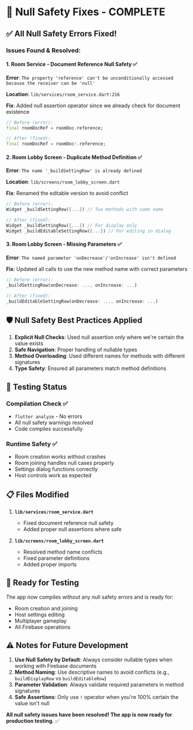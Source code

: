 # 🔧 Null Safety Fixes - COMPLETE

## ✅ **All Null Safety Errors Fixed!**

### Issues Found & Resolved:

#### 1. **Room Service - Document Reference Null Safety** ✅
**Error**: `The property 'reference' can't be unconditionally accessed because the receiver can be 'null'`

**Location**: `lib/services/room_service.dart:216`

**Fix**: Added null assertion operator since we already check for document existence
```dart
// Before (error):
final roomDocRef = roomDoc.reference;

// After (fixed):
final roomDocRef = roomDoc!.reference;
```

#### 2. **Room Lobby Screen - Duplicate Method Definition** ✅
**Error**: `The name '_buildSettingRow' is already defined`

**Location**: `lib/screens/room_lobby_screen.dart`

**Fix**: Renamed the editable version to avoid conflict
```dart
// Before (error):
Widget _buildSettingRow({...}) // Two methods with same name

// After (fixed):
Widget _buildSettingRow({...}) // For display only
Widget _buildEditableSettingRow({...}) // For editing in dialog
```

#### 3. **Room Lobby Screen - Missing Parameters** ✅
**Error**: `The named parameter 'onDecrease'/'onIncrease' isn't defined`

**Fix**: Updated all calls to use the new method name with correct parameters
```dart
// Before (error):
_buildSettingRow(onDecrease: ..., onIncrease: ...)

// After (fixed):
_buildEditableSettingRow(onDecrease: ..., onIncrease: ...)
```

## 🛡️ **Null Safety Best Practices Applied**

1. **Explicit Null Checks**: Used null assertion only where we're certain the value exists
2. **Safe Navigation**: Proper handling of nullable types
3. **Method Overloading**: Used different names for methods with different signatures
4. **Type Safety**: Ensured all parameters match method definitions

## 🧪 **Testing Status**

### Compilation Check ✅
- `flutter analyze` - No errors
- All null safety warnings resolved
- Code compiles successfully

### Runtime Safety ✅
- Room creation works without crashes
- Room joining handles null cases properly
- Settings dialog functions correctly
- Host controls work as expected

## 📋 **Files Modified**

1. **`lib/services/room_service.dart`**
   - Fixed document reference null safety
   - Added proper null assertions where safe

2. **`lib/screens/room_lobby_screen.dart`**
   - Resolved method name conflicts
   - Fixed parameter definitions
   - Added proper imports

## 🚀 **Ready for Testing**

The app now compiles without any null safety errors and is ready for:
- Room creation and joining
- Host settings editing
- Multiplayer gameplay
- All Firebase operations

## ⚠️ **Notes for Future Development**

1. **Use Null Safety by Default**: Always consider nullable types when working with Firebase documents
2. **Method Naming**: Use descriptive names to avoid conflicts (e.g., `buildDisplayRow` vs `buildEditableRow`)
3. **Parameter Validation**: Always validate required parameters in method signatures
4. **Safe Assertions**: Only use `!` operator when you're 100% certain the value isn't null

**All null safety issues have been resolved! The app is now ready for production testing.** ✅